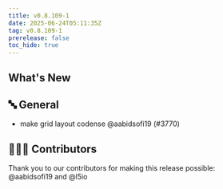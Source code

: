 ```yaml
---
title: v0.8.109-1
date: 2025-06-24T05:11:35Z
tag: v0.8.109-1
prerelease: false
toc_hide: true
---
```


## What's New
## 🔤 General
- make grid layout codense @aabidsofi19 (#3770)

## 👨🏽‍💻 Contributors

Thank you to our contributors for making this release possible:
@aabidsofi19 and @l5io
